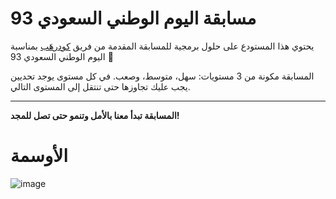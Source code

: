 # مسابقة اليوم الوطني السعودي 93
يحتوي هذا المستودع على حلول برمجية للمسابقة المقدمة من فريق [كودرهَب](https://coderhub.sa/activities/f5d29099-50fe-424c-976f-c625d5636ef3) بمناسبة اليوم الوطني السعودي 93 🥳

المسابقة مكونة من 3 مستويات: سهل، متوسط، وصعب.
في كل مستوى يوجد تحديين يجب عليك تجاوزها حتى تنتقل إلى المستوى التالي.
___
**المسابقة تبدأ معنا بالأمل وتنمو حتى تصل للمجد!**

# الأوسمة
![image](https://github.com/GAlthobaity/CoderHub-93-Saudi-National-Day/assets/60229547/52b72e5c-3549-4e99-b2a1-c20bf47d12ae)
